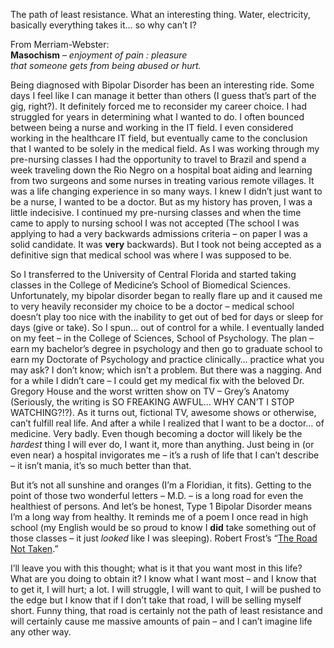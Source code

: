 The path of least resistance. What an interesting thing. Water, electricity, basically everything takes it… so why can’t I?

From Merriam-Webster:  
 **Masochism** – *enjoyment of pain : pleasure*  
 *that someone gets from being abused or hurt.*

Being diagnosed with Bipolar Disorder has been an interesting ride. Some days I feel like I can manage it better than others (I guess that’s part of the gig, right?). It definitely forced me to reconsider my career choice. I had struggled for years in determining what I wanted to do. I often bounced between being a nurse and working in the IT field. I even considered working in the healthcare IT field, but eventually came to the conclusion that I wanted to be solely in the medical field. As I was working through my pre-nursing classes I had the opportunity to travel to Brazil and spend a week traveling down the Rio Negro on a hospital boat aiding and learning from two surgeons and some nurses in treating various remote villages. It was a life changing experience in so many ways. I knew I didn’t just want to be a nurse, I wanted to be a doctor. But as my history has proven, I was a little indecisive. I continued my pre-nursing classes and when the time came to apply to nursing school I was not accepted (The school I was applying to had a very backwards admissions criteria – on paper I was a solid candidate. It was **very** backwards). But I took not being accepted as a definitive sign that medical school was where I was supposed to be.

So I transferred to the University of Central Florida and started taking classes in the College of Medicine’s School of Biomedical Sciences. Unfortunately, my bipolar disorder began to really flare up and it caused me to very heavily reconsider my choice to be a doctor – medical school doesn’t play too nice with the inability to get out of bed for days or sleep for days (give or take). So I spun… out of control for a while. I eventually landed on my feet – in the College of Sciences, School of Psychology. The plan – earn my bachelor’s degree in psychology and then go to graduate school to earn my Doctorate of Psychology and practice clinically… practice what you may ask? I don’t know; which isn’t a problem. But there was a nagging. And for a while I didn’t care – I could get my medical fix with the beloved Dr. Gregory House and the worst written show on TV – Grey’s Anatomy (Seriously, the writing is SO FREAKING AWFUL… WHY CAN’T I STOP WATCHING?!?). As it turns out, fictional TV, awesome shows or otherwise, can’t fulfill real life. And after a while I realized that I want to be a doctor… of medicine. Very badly. Even though becoming a doctor will likely be the *hardest* thing I will ever do, I want it, more than anything. Just being in (or even near) a hospital invigorates me – it’s a rush of life that I can’t describe – it isn’t mania, it’s so much better than that.

But it’s not all sunshine and oranges (I’m a Floridian, it fits). Getting to the point of those two wonderful letters – M.D. – is a long road for even the healthiest of persons. And let’s be honest, Type 1 Bipolar Disorder means I’m a long way from healthy. It reminds me of a poem I once read in high school (my English would be so proud to know I **did** take something out of those classes – it just *looked* like I was sleeping). Robert Frost’s “[The Road Not Taken](http://www.poetryfoundation.org/poem/173536 "The Road Not Taken").”

I’ll leave you with this thought; what is it that you want most in this life? What are you doing to obtain it? I know what I want most – and I know that to get it, I will hurt; a lot. I will struggle, I will want to quit, I will be pushed to the edge but I know that if I don’t take that road, I will be selling myself short. Funny thing, that road is certainly not the path of least resistance and will certainly cause me massive amounts of pain – and I can’t imagine life any other way.
